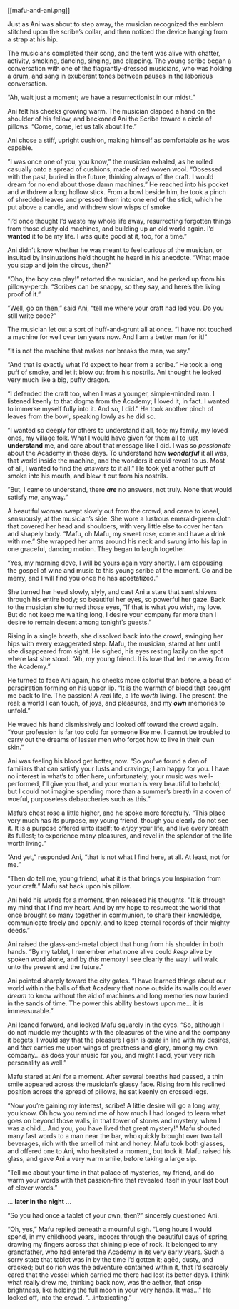 [[mafu-and-ani.png]]

Just as Ani was about to step away, the musician recognized the emblem stitched upon the scribe’s collar, and then noticed the device hanging from a strap at his hip.

The musicians completed their song, and the tent was alive with chatter, activity, smoking, dancing, singing, and clapping. The young scribe began a conversation with one of the flagrantly-dressed musicians, who was holding a drum, and sang in exuberant tones between pauses in the laborious conversation.

“Ah, wait just a moment; we have a resurrectionist in our midst.”

Ani felt his cheeks growing warm. The musician clapped a hand on the shoulder of his fellow, and beckoned Ani the Scribe toward a circle of pillows. “Come, come, let us talk about life.”

Ani chose a stiff, upright cushion, making himself as comfortable as he was capable.

”I was once one of you, you know,” the musician exhaled, as he rolled casually onto a spread of cushions, made of red woven wool. “Obsessed with the past, buried in the future, thinking always of the craft. I would dream for no end about those damn machines.” He reached into his pocket and withdrew a long hollow stick. From a bowl beside him, he took a pinch of shredded leaves and pressed them into one end of the stick, which he put above a candle, and withdrew slow wisps of smoke.

”I’d once thought I’d waste my whole life away, resurrecting forgotten things from those dusty old machines, and building up an old world again. I’d ******wanted****** it to be my life. I was quite good at it, too, for a time.”

Ani didn’t know whether he was meant to feel curious of the musician, or insulted by insinuations he’d thought he heard in his anecdote. “What made you stop and join the circus, then?”

“Oho, the boy can play!” retorted the musician, and he perked up from his pillowy-perch. “Scribes can be snappy, so they say, and here’s the living proof of it.”

”Well, go on then,” said Ani, “tell me where your craft had led you. Do you still write code?”

The musician let out a sort of huff-and-grunt all at once. “I have not touched a machine for well over ten years now. And I am a better man for it!”

“It is not the machine that makes nor breaks the man, we say.”

“And that is exactly what I’d expect to hear from a scribe.” He took a long puff of smoke, and let it blow out from his nostrils. Ani thought he looked very much like a big, puffy dragon.

“I defended the craft too, when I was a younger, simple-minded man. I listened keenly to that dogma from the Academy; I loved it, in fact. I wanted to immerse myself fully into it. And so, I did.” He took another pinch of leaves from the bowl, speaking lowly as he did so.

”I wanted so deeply for others to understand it all, too; my family, my loved ones, my village folk. What I would have given for them all to just ****understand**** me, and care about that message like I did. I was so _passionate_ about the Academy in those days. To understand how _********wonderful********_ it all was, that world inside the machine, and the wonders it could reveal to us. Most of all, I wanted to find the _answers_ to it all.” He took yet another puff of smoke into his mouth, and blew it out from his nostrils.

”But, I came to understand, there _**are**_ no answers, not truly. None that would satisfy _me_, anyway.”

A beautiful woman swept slowly out from the crowd, and came to kneel, sensuously, at the musician’s side. She wore a lustrous emerald-green cloth that covered her head and shoulders, with very little else to cover her tan and shapely body. “Mafu, oh Mafu, my sweet rose, come and have a drink with me.” She wrapped her arms around his neck and swung into his lap in one graceful, dancing motion. They began to laugh together.

“Yes, my morning dove, I will be yours again very shortly. I am espousing the gospel of wine and music to this young scribe at the moment. Go and be merry, and I will find you once he has apostatized.”

She turned her head slowly, slyly, and cast Ani a stare that sent shivers through his entire body; so beautiful her eyes, so powerful her gaze. Back to the musician she turned those eyes, “If that is what you wish, my love. But do not keep me waiting long, I desire your company far more than I desire to remain decent among tonight’s guests.”

Rising in a single breath, she dissolved back into the crowd, swinging her hips with every exaggerated step. Mafu, the musician, stared at her until she disappeared from sight. He sighed, his eyes resting lazily on the spot where last she stood. “Ah, my young friend. It is love that led me away from the Academy.”

He turned to face Ani again, his cheeks more colorful than before, a bead of perspiration forming on his upper lip. “It is the warmth of blood that brought me back to life. The passion! A _real_ life, a life _worth_ living. The present, the real; a world I can touch, of joys, and pleasures, and my _**own**_ memories to unfold.”

He waved his hand dismissively and looked off toward the crowd again. “Your profession is far too cold for someone like me. I cannot be troubled to carry out the dreams of lesser men who forgot how to live in their own skin.”

Ani was feeling his blood get hotter, now. “So you’ve found a den of familiars that can satisfy your lusts and cravings; I am happy for you. I have no interest in what’s to offer here, unfortunately; your music was well-performed, I’ll give you that, and your woman is very beautiful to behold; but I could not imagine spending more than a summer’s breath in a coven of woeful, purposeless debaucheries such as this.”

Mafu’s chest rose a little higher, and he spoke more forcefully. “This place very much has its purpose, my young friend, though you clearly do not see it. It is a purpose offered unto itself; to _enjoy_ your life, and live every breath its fullest; to experience many pleasures, and revel in the splendor of the life worth living.”

”And yet,” responded Ani, “that is not what I find here, at all. At least, not for me.”

“Then do tell me, young friend; what it is that brings you Inspiration from your craft.” Mafu sat back upon his pillow.

Ani held his words for a moment, then released his thoughts. "It is through my mind that I find my heart. And by my hope to resurrect the world that once brought so many together in communion, to share their knowledge, communicate freely and openly, and to keep eternal records of their mighty deeds.”

Ani raised the glass-and-metal object that hung from his shoulder in both hands. “By my tablet, I remember what none alive could _keep_ alive by spoken word alone, and by _this_ memory I see clearly the way I will walk unto the present and the future.”

Ani pointed sharply toward the city gates. “I have learned things about our world within the halls of that Academy that none outside its walls could ever _dream_ to know without the aid of machines and long memories now buried in the sands of time. The power this ability bestows upon me… it is immeasurable.”

Ani leaned forward, and looked Mafu squarely in the eyes. “So, although I do not muddle my thoughts with the pleasures of the vine and the company it begets, I would say that the pleasure I gain is _quite_ in line with my desires, and _that_ carries me upon wings of greatness and glory, among my own company… as does your music for you, and might I add, your very rich personality as well.”

Mafu stared at Ani for a moment. After several breaths had passed, a thin smile appeared across the musician’s glassy face. Rising from his reclined position across the spread of pillows, he sat keenly on crossed legs.

“Now you’re gaining my interest, scribe! A little desire will go a long way, you know. Oh how you remind me of how much I had longed to learn what goes on beyond those walls, in that tower of stones and mystery, when I was a child… And you, you have lived that great mystery!” Mafu shouted many fast words to a man near the bar, who quickly brought over two tall beverages, rich with the smell of mint and honey. Mafu took both glasses, and offered one to Ani, who hesitated a moment, but took it. Mafu raised his glass, and gave Ani a very warm smile, before taking a large sip.

“Tell me about your time in that palace of mysteries, my friend, and do warm your words with that passion-fire that revealed itself in your last bout of clever words.”

… ******************later in the night****************** …

“So you had once a tablet of your own, then?” sincerely questioned Ani.

“Oh, yes,” Mafu replied beneath a mournful sigh. “Long hours I would spend, in my childhood years, indoors through the beautiful days of spring, drawing my fingers across that shining piece of rock. It belonged to my grandfather, who had entered the Academy in its very early years. Such a sorry state that tablet was in by the time I’d gotten it; agëd, dusty, and cracked; but so rich was the adventure contained within it, that I’d scarcely cared that the vessel which carried me there had lost its better days. I think what really drew me, thinking back now, was the aether, that crisp brightness, like holding the full moon in your very hands. It was…” He looked off, into the crowd. “…intoxicating.”